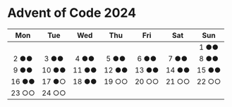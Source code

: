 # Advent of Code 2024

|Mon|Tue|Wed|Thu|Fri|Sat|Sun|
|:-:|:-:|:-:|:-:|:-:|:-:|:-:|
|   |   |   |   |   |   |1 ●●|
|2 ●●|3 ●●|4 ●●|5 ●●|6 ●●|7 ●●|8 ●●|
|9 ●●|10 ●●|11 ●●|12 ●●|13 ●●|14 ●●|15 ●●|
|16 ●●|17 ●○|18 ●●|19 ○○|20 ○○|21 ○○|22 ○○|
|23 ○○|24 ○○|   |   |   |   |   |
